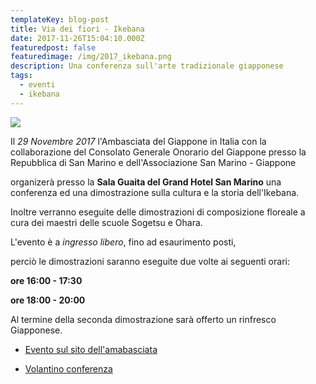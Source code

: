 ```yaml
---
templateKey: blog-post
title: Via dei fiori - Ikebana
date: 2017-11-26T15:04:10.000Z
featuredpost: false
featuredimage: /img/2017_ikebana.png
description: Una conferenza sull'arte tradizionale giapponese
tags:
  - eventi
  - ikebana
---
```


![](/img/2017_ikebana.png)

Il _29 Novembre 2017_ l'Ambasciata del Giappone in Italia con la collaborazione del Consolato Generale Onorario del Giappone presso la Repubblica di San Marino e dell'Associazione San Marino - Giappone

organizerà presso la **Sala Guaita del Grand Hotel San Marino** una conferenza ed una dimostrazione sulla cultura e la storia dell'Ikebana.

 Inoltre verranno eseguite delle dimostrazioni di composizione floreale a cura dei maestri delle scuole Sogetsu e Ohara.

L'evento è a _ingresso libero_, fino ad esaurimento posti,

perciò le dimostrazioni saranno eseguite due volte ai seguenti orari:

**ore 16:00 - 17:30**

**ore 18:00 - 20:00**

Al termine della seconda dimostrazione sarà offerto un rinfresco Giapponese.

*   [Evento sul sito dell'amabasciata](http://www.it.emb-japan.go.jp/italiano/san%20marino/ikebana.html)

*   [Volantino conferenza](http://www.it.emb-japan.go.jp/pdf/VOLANTINO.pdf)


